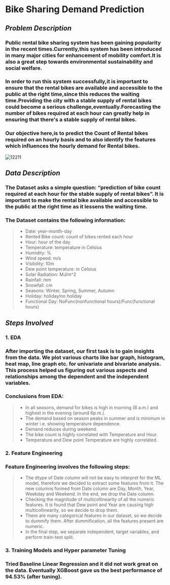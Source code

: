 # **Bike Sharing Demand Prediction**
## *Problem Description*
### Public rental bike sharing system has been gaining popularity in the recent times.Currently,this system has been introduced in many major cities for enhancement of mobility comfort.It is also a great step towards environmental sustainability and social welfare.
### In order to run this system successfully,it is important to ensure that the rental bikes are available and accessible to the public at the right time,since this reduces the waiting time.Providing the city with a stable supply of rental bikes could become a serious challenge,eventually.Forecasting the number of bikes required at each hour can greatly help in ensuring that there's a stable supply of rental bikes.
### Our objective here,is to predict the Count of Rental bikes required on an hourly basis and to also identify the features which influences the hourly demand for Rental bikes.
![12211](https://user-images.githubusercontent.com/65157529/182558628-f2aaaf75-bf65-4b61-81ba-1fbf97251a1e.jpg)



## *Data Description*
### The Dataset asks a simple question: “prediction of bike count required at each hour for the stable supply of rental bikes”. It is important to make the rental bike available and accessible to the public at the right time as it lessens the waiting time.
### The Dataset contains the following information:
> * Date: year-month-day
> * Rented Bike count: count of bikes rented each hour
> * Hour: hour of the day
> * Temperature: temperature in Celsius
> * Humidity: %
> * Wind speed: m/s
> * Visibility: 10m
> * Dew point temperature: in Celsius
> * Solar Radiation: MJ/m^2
> * Rainfall: mm
> * Snowfall: cm
> * Seasons: Winter, Spring, Summer, Autumn
> * Holiday: holiday/no holiday
> * Functional Day: NoFunc(nonfunctional hours)/Func(functional hours)

## *Steps Involved*
### 1. EDA
### After importing the dataset, our first task is to gain insights from the data. We plot various charts like bar graph, histogram, heat map, line graph etc. for univariate and bivariate analysis. This process helped us figuring out various aspects and relationships among the dependent and the independent variables.
### Conclusions from EDA:
> * In all seasons, demand for bikes is high in morning (8 a.m.) and highest in the evening (around 6p.m.).
> * The demand based on season peaks in summer and is minimum in winter i.e. showing temperature dependence.
> * Demand reduces during weekend.
> * The bike count is highly correlated with Temperature and Hour.
> * Temperature and Dew point Temperature are highly correlated.

### 2. Feature Engineering
### Feature Engineering involves the following steps:
> * The dtype of Date column will not be easy to interpret for the ML model, therefore we decided to extract some features from it. The new columns formed from Date column are Day, Month, Year, Weekday and Weekend. In the end, we drop the Date column.
> * Checking the magnitude of multicollinearity of all the numeric features. It is found that Dew point and Year are causing high multicollinearity, so we decide to drop them.
> * There are many categorical features in our dataset, so we decide to dummify them. After dummification, all the features present are numeric.
> * In the final step, we separate independent, target variables, and perform train-test split.


### 3. Training Models and Hyper parameter Tuning
### Tried Baseline Linear Regression and it did not work great on the data. Eventually XGBoost gave us the best performance of 94.53% (after tuning).

